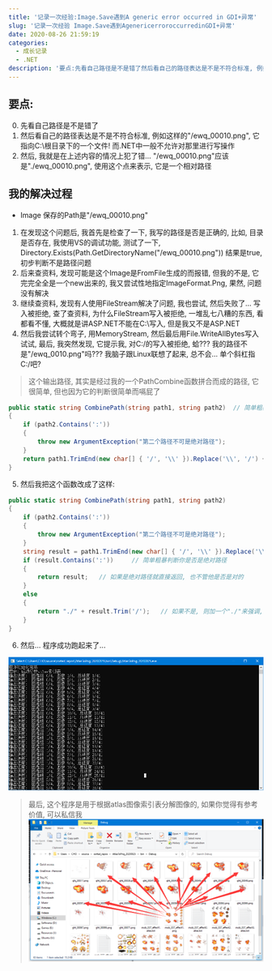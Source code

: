 ```yaml
---
title: '记录一次经验:Image.Save遇到A generic error occurred in GDI+异常'
slug: '记录一次经验 Image.Save遇到AgenericerroroccurredinGDI+异常'
date: 2020-08-26 21:59:19
categories:
  - 成长记录
  - .NET
description: '要点:先看自己路径是不是错了然后看自己的路径表达是不是不符合标准, 例如这样的"/ewq_00010.png", 它指向C:\根目录下的一个文件! 而.NET中一般不允许对那里进行写操作然后, 我就是在上述内容的情况上犯了错… “/ewq_00010.png"应该是”./ewq_00010.png", 使用这个点来表示, 它是一个相对路径我的解决过程Image 保存的Path是"/ewq_00010.png"在发现这个问题后, 我首先是检查了一下, 我写的路径是否是正确的, 比如, 目'
---
```


## 要点:

0. 先看自己路径是不是错了
1. 然后看自己的路径表达是不是不符合标准, 例如这样的"/ewq_00010.png", 它指向C:\根目录下的一个文件! 而.NET中一般不允许对那里进行写操作
2. 然后, 我就是在上述内容的情况上犯了错... "/ewq_00010.png"应该是"./ewq_00010.png", 使用这个点来表示, 它是一个相对路径

## 我的解决过程

- Image 保存的Path是"/ewq_00010.png"


1. 在发现这个问题后, 我首先是检查了一下, 我写的路径是否是正确的, 比如, 目录是否存在, 我使用VS的调试功能, 测试了一下, Directory.Exists(Path.GetDirectoryName("/ewq_00010.png")) 结果是true, 初步判断不是路径问题
2. 后来查资料, 发现可能是这个Image是FromFile生成的而报错, 但我的不是, 它完完全全是一个new出来的, 我又尝试性地指定ImageFormat.Png, 果然, 问题没有解决
3. 继续查资料, 发现有人使用FileStream解决了问题, 我也尝试, 然后失败了... 写入被拒绝, 查了查资料, 为什么FileStream写入被拒绝, 一堆乱七八糟的东西, 看都看不懂, 大概就是讲ASP.NET不能在C:\写入, 但是我又不是ASP.NET
4. 然后我尝试转个弯子, 用MemoryStream, 然后最后用File.WriteAllBytes写入试试, 最后, 我突然发现, 它提示我, 对C:/的写入被拒绝, 蛤??? 我的路径不是"/ewq_0010.png"吗??? 我脑子跟Linux联想了起来, 总不会... 单个斜杠指C:/吧?


> 这个输出路径, 其实是经过我的一个PathCombine函数拼合而成的路径, 它很简单, 但也因为它的判断很简单而嗝屁了


```csharp
public static string CombinePath(string path1, string path2)  // 简单粗暴路径拼合
{
    if (path2.Contains(':'))
    {
        throw new ArgumentException("第二个路径不可是绝对路径");
    }
    return path1.TrimEnd(new char[] { '/', '\\' }).Replace('\\', '/') + "/" + path2.TrimStart(new char[] { '/', '\\' }).Replace('\\', '/');
}
```

5. 然后我把这个函数改成了这样:


```csharp
public static string CombinePath(string path1, string path2)
{
    if (path2.Contains(':'))
    {
        throw new ArgumentException("第二个路径不可是绝对路径");
    }
    string result = path1.TrimEnd(new char[] { '/', '\\' }).Replace('\\', '/') + "/" + path2.TrimStart(new char[] { '/', '\\' }).Replace('\\', '/');
    if (result.Contains(':'))     // 简单粗暴判断你是否是绝对路径
    {
        return result;   // 如果是绝对路径就直接返回, 也不管他是否是对的
    }
    else
    {
        return "./" + result.Trim('/');   // 如果不是, 则加一个"./"来强调, '我这是相对路径'
    }
}
```

6. 然后... 程序成功跑起来了...


![在这里插入图片描述](images/2020082621482447.png)


> 最后, 这个程序是用于根据atlas图像索引表分解图像的, 如果你觉得有参考价值, 可以私信我
![在这里插入图片描述](images/20200826215228152.png)

